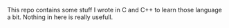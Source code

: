 This repo contains some stuff I wrote in C and C++ to learn those language a bit.
Nothing in here is really usefull.
